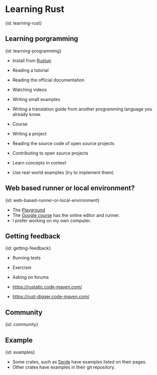 # Learning Rust
{id: learning-rust}

## Learning porgramming
{id: learning-programming}

* Install from [Rustup](https://rustup.rs/)

* Reading a tutorial
* Reading the official documentation
* Watching videos
* Writing small examples
* Writing a translation guide from another programming language you already know.
* Course
* Writing a project
* Reading the source code of open source projects
* Contributing to open source projects

* Learn concepts in context
* Use real-world examples (try to implement them)

## Web based runner or local environment?
{id: web-based-runner-or-local-environment}

* The [Playground](https://play.rust-lang.org/)
* The [Google course](https://google.github.io/comprehensive-rust/) has the online editor and runner.
* I prefer working on my own computer.

## Getting feedback
{id: getting-feedback}

* Running tests
* Exercism
* Asking on forums


* https://rustatic.code-maven.com/
* https://rust-digger.code-maven.com/

## Community
{id: community}



## Example
{id: examples}

* Some crates, such as [Serde](https://serde.rs/examples.html) have examples listed on their pages.
* Other crates have examples in their git repository.

